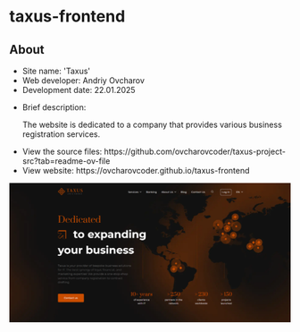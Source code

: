 # taxus-frontend

<h2>About</h2>
<ul>
  <li>Site name: 'Taxus'</li>
  <li>Web developer: Andriy Ovcharov</li>
  <li>Development date: 22.01.2025</li>
  <li>
    <p>Brief description:</p>
    <p>The website is dedicated to a company that provides various business registration services.</p>
  </li>
  <li>View the source files: https://github.com/ovcharovcoder/taxus-project-src?tab=readme-ov-file</li>
  <li>View website: https://ovcharovcoder.github.io/taxus-frontend</li>
</ul>

<img src="Screenshot.png" alt="screensot">
